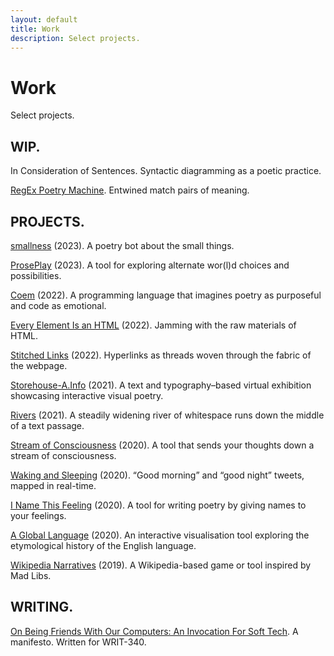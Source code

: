 ```yaml
---
layout: default
title: Work
description: Select projects.
---
```


<div class="intro">
  <h1>Work</h1>
  <div>
    <p>Select projects.</p>
  </div>
</div>
<main>
  <div class="section">
    <div class="section--header">
      <h2>WIP.</h2>
    </div>
    <div class="section--body">
      <p>In Consideration of Sentences. Syntactic diagramming as a poetic practice.</p>
      <p><a href="/work/regex-poetry-machine">RegEx Poetry Machine</a>. Entwined match pairs of meaning.</p>
    </div>
  </div>
  <div class="section">
    <div class="section--header">
      <h2>PROJECTS.</h2>
    </div>
    <div class="section--body">
      <p><a href="/work/smallness/">smallness</a> (2023). A poetry bot about the small things.</p>
      <p><a href="/work/proseplay/">ProsePlay</a> (2023). A tool for exploring alternate wor(l)d choices and possibilities.</p>
      <p><a href="/work/coem/">Coem</a> (2022). A programming language that imagines poetry as purposeful and code as emotional.</p>
      <p><a href="/work/every-element-is-an-html/">Every Element Is an HTML</a> (2022). Jamming with the raw materials of HTML.</p>
      <p><a href="/work/stitched-links/">Stitched Links</a> (2022). Hyperlinks as threads woven through the fabric of the webpage.</p>
      <p><a href="/work/storehouse-a.info/">Storehouse-A.Info</a> (2021). A text and typography&ndash;based virtual exhibition showcasing interactive visual poetry.</p>
      <p><a href="/work/rivers/">Rivers</a> (2021). A steadily widening river of whitespace runs down the middle of a text passage.</p>
      <p><a href="/work/stream-of-consciousness/">Stream of Consciousness</a> (2020). A tool that sends your thoughts down a stream of consciousness.</p>
      <p><a href="/work/waking-and-sleeping/">Waking and Sleeping</a> (2020). “Good morning” and “good night” tweets, mapped in real-time.</p>
      <p><a href="/work/i-name-this-feeling/">I Name This Feeling</a> (2020). A tool for writing poetry by giving names to your feelings.</p>
      <p><a href="/work/a-global-language/">A Global Language</a> (2020). An interactive visualisation tool exploring the etymological history of the English language.</p>
      <p><a href="/work/wikipedia-narratives/">Wikipedia Narratives</a> (2019). A Wikipedia-based game or tool inspired by Mad Libs.</p>
    </div>
  </div>
  <div class="section">
    <div class="section--header">
      <h2>WRITING.</h2>
      <div class="section--body">
        <p><a href="/work/manifesto">On Being Friends With Our Computers: An Invocation For Soft Tech</a>. A manifesto. Written for WRIT-340.</p>
      </div>
    </div>
  </div>
</main>